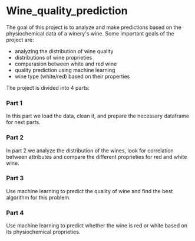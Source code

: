 # Wine_quality_prediction
 
The goal of this project is to analyze and make predictions based on the physiochemical data of a winery's wine. Some important goals of the project are:

- analyzing the distribution of wine quality
- distributions of wine proprieties
- comparasion between white and red wine
- quality prediction using machine learning
- wine type (white/red) based on their properties

The project is divided into 4 parts:

### Part 1

In this part we load the data, clean it, and prepare the necessary dataframe for next parts.

### Part 2

In part 2 we analyze the distribution of the wines, look for correlation between attributes and compare the different proprieties for red and white wine.

### Part 3

Use machine learning to predict the quality of wine and find the best algorithm for this problem.

### Part 4

Use machine learning to predict whether the wine is red or white based on its physiochemical proprieties.